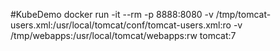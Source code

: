  #KubeDemo
docker run -it --rm -p 8888:8080 -v /tmp/tomcat-users.xml:/usr/local/tomcat/conf/tomcat-users.xml:ro -v /tmp/webapps:/usr/local/tomcat/webapps:rw tomcat:7

